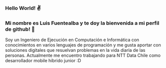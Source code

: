### Hello World! ✌️ 
### Mi nombre es **Luis Fuentealba** y te doy la bienvenida a mi perfil de github! 🤗

>>>>>>>>>>>>>>>>>>>>>


Soy un Ingeniero de Ejecución en Computación e Informática con conocimientos en varios lenguajes de programación y me gusta aportar con soluciones digitales que resuelvan problemas en la vida diaria de las personas.
Actualmente me encuentro trabajando para NTT Data Chile como desarrollador mobile híbrido junior :D


